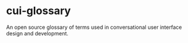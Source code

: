 # cui-glossary
An open source glossary of terms used in conversational user interface design and development.
